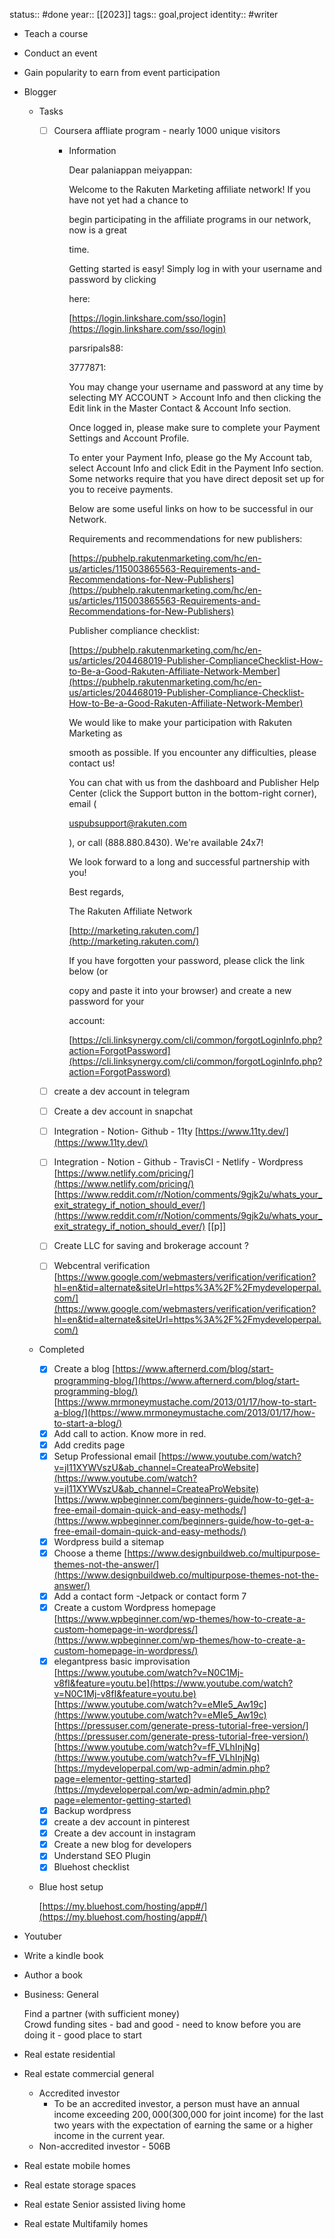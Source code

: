 status:: #done
year:: [[2023]]
tags:: goal,project
identity:: #writer
  
- Teach a course
- Conduct an event
- Gain popularity to earn from event participation
- Blogger
    - Tasks
        - [ ] Coursera affliate program - nearly 1000 unique visitors
            - Information
                
                Dear palaniappan meiyappan:
                
                Welcome to the Rakuten Marketing affiliate network! If you have not yet had a chance to
                
                begin participating in the affiliate programs in our network, now is a great
                
                time.
                
                Getting started is easy! Simply log in with your username and password by clicking
                
                here:
                
                [https://login.linkshare.com/sso/login](https://login.linkshare.com/sso/login)
                
                parsripals88:
                
                3777871:
                
                You may change your username and password at any time by selecting MY ACCOUNT > Account Info and then clicking the Edit link in the Master Contact & Account Info section.
                
                Once logged in, please make sure to complete your Payment Settings and Account Profile.
                
                To enter your Payment Info, please go the My Account tab, select Account Info and click Edit in the Payment Info section. Some networks require that you have direct deposit set up for you to receive payments.
                
                Below are some useful links on how to be successful in our Network.
                
                Requirements and recommendations for new publishers:
                
                [https://pubhelp.rakutenmarketing.com/hc/en-us/articles/115003865563-Requirements-and-Recommendations-for-New-Publishers](https://pubhelp.rakutenmarketing.com/hc/en-us/articles/115003865563-Requirements-and-Recommendations-for-New-Publishers)
                
                Publisher compliance checklist:
                
                [https://pubhelp.rakutenmarketing.com/hc/en-us/articles/204468019-Publisher-ComplianceChecklist-How-to-Be-a-Good-Rakuten-Affiliate-Network-Member](https://pubhelp.rakutenmarketing.com/hc/en-us/articles/204468019-Publisher-Compliance-Checklist-How-to-Be-a-Good-Rakuten-Affiliate-Network-Member)
                
                We would like to make your participation with Rakuten Marketing as
                
                smooth as possible. If you encounter any difficulties, please contact us!
                
                You can chat with us from the dashboard and Publisher Help Center (click the Support button in the bottom-right corner), email (
                
                uspubsupport@rakuten.com
                
                ), or call (888.880.8430). We're available 24x7!
                
                We look forward to a long and successful partnership with you!
                
                Best regards,
                
                The Rakuten Affiliate Network
                
                [http://marketing.rakuten.com/](http://marketing.rakuten.com/)
                
                If you have forgotten your password, please click the link below (or
                
                copy and paste it into your browser) and create a new password for your
                
                account:
                
                [https://cli.linksynergy.com/cli/common/forgotLoginInfo.php?action=ForgotPassword](https://cli.linksynergy.com/cli/common/forgotLoginInfo.php?action=ForgotPassword)
                
        - [ ] create a dev account in telegram
        - [ ] Create a dev account in snapchat
        - [ ] Integration - Notion- Github - 11ty [https://www.11ty.dev/](https://www.11ty.dev/)
        - [ ] Integration - Notion - Github - TravisCI - Netlify - Wordpress [https://www.netlify.com/pricing/](https://www.netlify.com/pricing/) [https://www.reddit.com/r/Notion/comments/9gjk2u/whats_your_exit_strategy_if_notion_should_ever/](https://www.reddit.com/r/Notion/comments/9gjk2u/whats_your_exit_strategy_if_notion_should_ever/) [[p]]
        - [ ] Create LLC for saving and brokerage account ?
        - [ ] Webcentral verification [https://www.google.com/webmasters/verification/verification?hl=en&tid=alternate&siteUrl=https%3A%2F%2Fmydeveloperpal.com/](https://www.google.com/webmasters/verification/verification?hl=en&tid=alternate&siteUrl=https%3A%2F%2Fmydeveloperpal.com/)
    - Completed
        - [x] Create a blog [https://www.afternerd.com/blog/start-programming-blog/](https://www.afternerd.com/blog/start-programming-blog/) [https://www.mrmoneymustache.com/2013/01/17/how-to-start-a-blog/](https://www.mrmoneymustache.com/2013/01/17/how-to-start-a-blog/)
        - [x] Add call to action. Know more in red.
        - [x] Add credits page
        - [x] Setup Professional email [https://www.youtube.com/watch?v=jI11XYWVszU&ab_channel=CreateaProWebsite](https://www.youtube.com/watch?v=jI11XYWVszU&ab_channel=CreateaProWebsite) [https://www.wpbeginner.com/beginners-guide/how-to-get-a-free-email-domain-quick-and-easy-methods/](https://www.wpbeginner.com/beginners-guide/how-to-get-a-free-email-domain-quick-and-easy-methods/)
        - [x] Wordpress build a sitemap
        - [x] Choose a theme [https://www.designbuildweb.co/multipurpose-themes-not-the-answer/](https://www.designbuildweb.co/multipurpose-themes-not-the-answer/)
        - [x] Add a contact form -Jetpack or contact form 7
        - [x] Create a custom Wordpress homepage [https://www.wpbeginner.com/wp-themes/how-to-create-a-custom-homepage-in-wordpress/](https://www.wpbeginner.com/wp-themes/how-to-create-a-custom-homepage-in-wordpress/)
        - [x] elegantpress basic improvisation [https://www.youtube.com/watch?v=N0C1Mj-v8fI&feature=youtu.be](https://www.youtube.com/watch?v=N0C1Mj-v8fI&feature=youtu.be) [https://www.youtube.com/watch?v=eMIe5_Aw19c](https://www.youtube.com/watch?v=eMIe5_Aw19c) [https://pressuser.com/generate-press-tutorial-free-version/](https://pressuser.com/generate-press-tutorial-free-version/) [https://www.youtube.com/watch?v=fF_VLhInjNg](https://www.youtube.com/watch?v=fF_VLhInjNg) [https://mydeveloperpal.com/wp-admin/admin.php?page=elementor-getting-started](https://mydeveloperpal.com/wp-admin/admin.php?page=elementor-getting-started)
        - [x] Backup wordpress
        - [x] create a dev account in pinterest
        - [x] Create a dev account in instagram
        - [x] Create a new blog for developers
        - [x] Understand SEO Plugin
        - [x] Bluehost checklist
    - Blue host setup
        
        [https://my.bluehost.com/hosting/app#/](https://my.bluehost.com/hosting/app#/)
        
- Youtuber
- Write a kindle book
- Author a book
- Business: General
    
    Find a partner (with sufficient money)  
    Crowd funding sites - bad and good - need to know before you are doing it - good place to start  
    
- Real estate residential
    
      
    
- Real estate commercial general
    - Accredited investor
        - To be an accredited investor, a person must have an annual income exceeding $200,000 ($300,000 for joint income) for the last two years with the expectation of earning the same or a higher income in the current year.
    - Non-accredited investor - 506B
- Real estate mobile homes
- Real estate storage spaces
- Real estate Senior assisted living home
- Real estate Multifamily homes